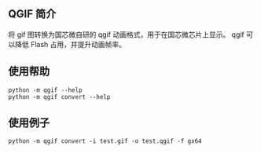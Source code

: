 ## QGIF 简介

将 gif 图转换为国芯微自研的 qgif 动画格式，用于在国芯微芯片上显示。
qgif 可以降低 Flash 占用，并提升动画帧率。

## 使用帮助

    python -m qgif --help
    python -m qgif convert --help

## 使用例子

    python -m qgif convert -i test.gif -o test.qgif -f gx64
